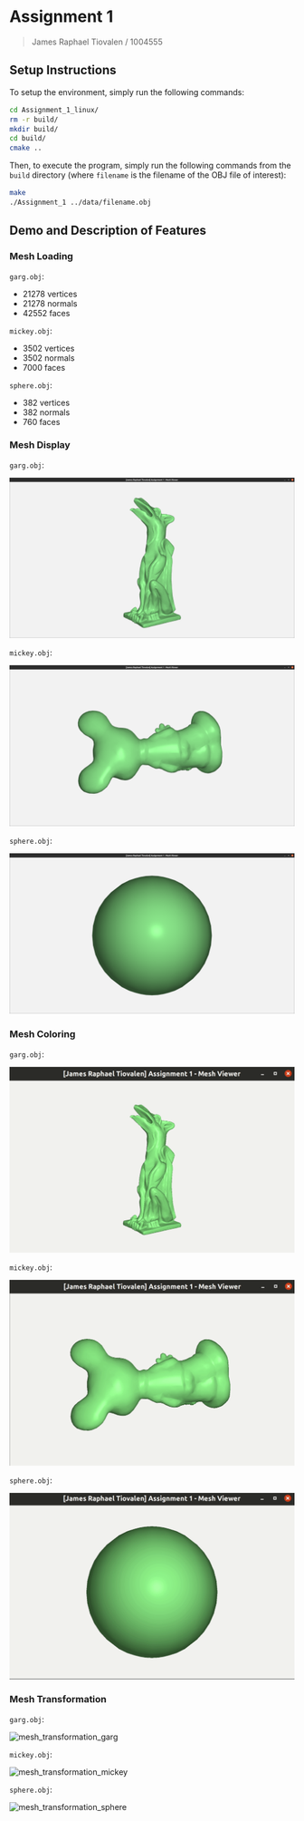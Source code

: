 # Assignment 1

> James Raphael Tiovalen / 1004555

## Setup Instructions

To setup the environment, simply run the following commands:

```bash
cd Assignment_1_linux/
rm -r build/
mkdir build/
cd build/
cmake ..
```

Then, to execute the program, simply run the following commands from the `build` directory (where `filename` is the filename of the OBJ file of interest):

```bash
make
./Assignment_1 ../data/filename.obj
```

## Demo and Description of Features

### Mesh Loading

`garg.obj`:

- 21278 vertices
- 21278 normals
- 42552 faces

`mickey.obj`:

- 3502 vertices
- 3502 normals
- 7000 faces

`sphere.obj`:

- 382 vertices
- 382 normals
- 760 faces

### Mesh Display

`garg.obj`:

![mesh_display_garg](./assets/mesh_display/mesh_display_garg.png)

`mickey.obj`:

![mesh_display_mickey](./assets/mesh_display/mesh_display_mickey.png)

`sphere.obj`:

![mesh_display_sphere](./assets/mesh_display/mesh_display_sphere.png)

### Mesh Coloring

`garg.obj`:

![mesh_coloring_garg](./assets/mesh_coloring/mesh_coloring_garg.gif)

`mickey.obj`:

![mesh_coloring_mickey](./assets/mesh_coloring/mesh_coloring_mickey.gif)

`sphere.obj`:

![mesh_coloring_sphere](./assets/mesh_coloring/mesh_coloring_sphere.gif)

### Mesh Transformation

`garg.obj`:

![mesh_transformation_garg](./assets/mesh_transformation/mesh_transformation_garg.gif)

`mickey.obj`:

![mesh_transformation_mickey](./assets/mesh_transformation/mesh_transformation_mickey.gif)

`sphere.obj`:

![mesh_transformation_sphere](./assets/mesh_transformation/mesh_transformation_sphere.gif)
